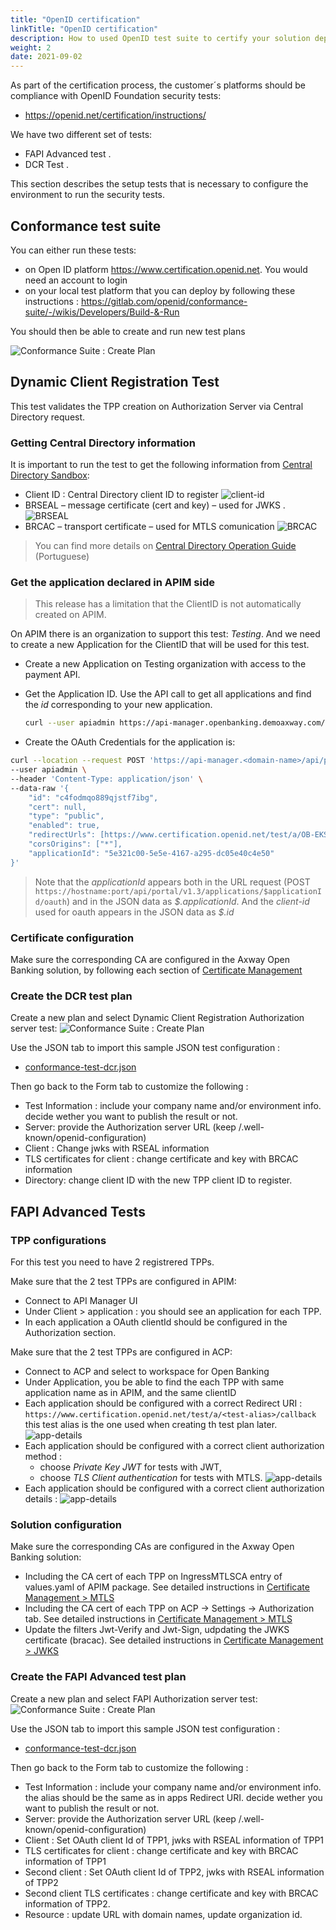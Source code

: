 ```yaml
---
title: "OpenID certification"
linkTitle: "OpenID certification"
description: How to used OpenID test suite to certify your solution deployment
weight: 2
date: 2021-09-02
---
```


As part of the certification process, the customer´s platforms should be compliance with OpenID Foundation security tests:

* <https://openid.net/certification/instructions/>

We have two different set of tests:

* FAPI Advanced test .
* DCR Test .

This section describes the setup tests that is necessary to configure the environment to run the security tests. 

## Conformance test suite

You can either run these tests:

* on Open ID platform <https://www.certification.openid.net>. You would need an account to login
* on your local test platform that you can deploy by following these instructions : <https://gitlab.com/openid/conformance-suite/-/wikis/Developers/Build-&-Run>

You should then be able to create and run new test plans

![Conformance Suite : Create Plan](/Images/conformance-suite/create-plan.png)

## Dynamic Client Registration Test

This test validates the TPP creation on Authorization Server via Central Directory request.

### Getting Central Directory information

It is important to run the test to get the following information from [Central Directory Sandbox](https://web.sandbox.directory.openbankingbrasil.org.br/):

* Client ID : Central Directory client ID to register 
![client-id](/Images/central_directory_brazil_clientid.png)
* BRSEAL – message certificate (cert and key) – used for JWKS .
![BRSEAL](/Images/central_directory_brazil_brseal.png)
* BRCAC – transport certificate – used for MTLS comunication
![BRCAC](/Images/central_directory_brazil_brcac.png)

>You can find more details on [Central Directory Operation Guide](https://openbanking-brasil.github.io/areadesenvolvedor/documents/OpenBanking-Guia_Operacao_Diretorio_Central.pdf) (Portuguese)

### Get the application declared in APIM side

<!-- TODO : remove this chatper once limitation is overcome -->

>This release has a limitation that the ClientID is not automatically created on APIM.

On APIM there is an organization to support this test: _Testing_. And we need to create a new Application for the ClientID that will be used for this test.

* Create a new Application on Testing organization with access to the payment API. 
* Get the Application ID.  Use the API call to get all applications and find the _id_ corresponding to your new application.

    ```bash
    curl --user apiadmin https://api-manager.openbanking.demoaxway.com/api/portal/v1.3/applications  
    ```

* Create the OAuth Credentials for the application is:

```bash
curl --location --request POST 'https://api-manager.<domain-name>/api/portal/v1.3/applications/5e321c00-5e5e-4167-a295-dc05e40c4e50/oauth' \
--user apiadmin \
--header 'Content-Type: application/json' \
--data-raw '{
    "id": "c4fodmqo889qjstf7ibg", 
    "cert": null,
    "type": "public",
    "enabled": true,
    "redirectUrls": [https://www.certification.openid.net/test/a/OB-EKS-DEV/callback"],
    "corsOrigins": ["*"],
    "applicationId": "5e321c00-5e5e-4167-a295-dc05e40c4e50"
}'
```

>Note that the _applicationId_ appears both in the URL request (POST `https://hostname:port/api/portal/v1.3/applications/$applicationId/oauth`) and in the JSON data as _\$.applicationId_. And the _client-id_ used for oauth appears in the JSON data as _\$.id_

### Certificate configuration

Make sure the corresponding CA are configured in the Axway Open Banking solution, by following each section of [Certificate Management](/docs/configuration/certificate-management)

### Create the DCR test plan

Create a new plan and select Dynamic Client Registration Authorization server test:
![Conformance Suite : Create Plan](/Images/conformance-suite/dcr-plan-select.png)

Use the JSON tab to import this sample JSON test configuration :

* [conformance-test-dcr.json](/sample-files/conformance-test-dcr.json)

Then go back to the Form tab to customize the following :

* Test Information : include your company name and/or environment info. decide wether you want to publish the result or not.
* Server: provide the Authorization server URL (keep /.well-known/openid-configuration)
* Client : Change jwks with RSEAL information
* TLS certificates for client :  change certificate and key with BRCAC information
* Directory: change client ID with the new TPP client ID to register.

## FAPI Advanced Tests

### TPP configurations

For this test you need to have 2 registrered TPPs.

Make sure that the 2 test TPPs are configured in APIM:

* Connect to API Manager UI
* Under Client > application : you should see an application for each TPP. 
* In each application a OAuth clientId should be configured in the Authorization section.

Make sure that the 2 test TPPs are configured in ACP:

* Connect to ACP and select to workspace for Open Banking
* Under Application, you be able to find the each TPP with same application name as in APIM, and the same clientID 
* Each application should be configured with a correct Redirect URI : `https://www.certification.openid.net/test/a/<test-alias>/callback` this test alias is the one used when creating th test plan later.
![app-details](/Images/acp-tpp-app-details.png)
* Each application should be configured with a correct client authorization method : 
    * choose _Private Key JWT_ for tests with JWT,
    * choose _TLS Client authentication_ for tests with MTLS.
![app-details](/Images/acp-tpp-auth-method.png)
* Each application should be configured with a correct client authorization details : 
![app-details](/Images/acp-tpp-auth-identifier.png)

### Solution configuration

Make sure the corresponding CAs are configured in the Axway Open Banking solution:

* Including the CA cert of each TPP on IngressMTLSCA entry of values.yaml of APIM package. See detailed instructions in [Certificate Management > MTLS](/docs/configuration/certificate-management/mtls)
* Including the CA cert of each TPP on ACP -> Settings -> Authorization tab. See detailed instructions in [Certificate Management > MTLS](/docs/configuration/certificate-management/mtls)
* Update the filters Jwt-Verify and Jwt-Sign, udpdating the JWKS certificate (bracac). See detailed instructions in [Certificate Management > JWKS](/docs/configuration/certificate-management/jwks)

### Create the FAPI Advanced test plan

Create a new plan and select FAPI Authorization server test:
![Conformance Suite : Create Plan](/Images/conformance-suite/fapi-plan-select.png)

Use the JSON tab to import this sample JSON test configuration :

* [conformance-test-dcr.json](/sample-files/conformance-test-fapi.json)

Then go back to the Form tab to customize the following :

* Test Information : include your company name and/or environment info. the alias should be the same as in apps Redirect URI. decide wether you want to publish the result or not.
* Server: provide the Authorization server URL (keep /.well-known/openid-configuration)
* Client : Set OAuth client Id of TPP1, jwks with RSEAL information of TPP1
* TLS certificates for client :  change certificate and key with BRCAC information of TPP1
* Second client : Set OAuth client Id of TPP2, jwks with RSEAL information of TPP2
* Second client TLS certificates :  change certificate and key with BRCAC information of TPP2.
* Resource : update URL with domain names, update organization id.
